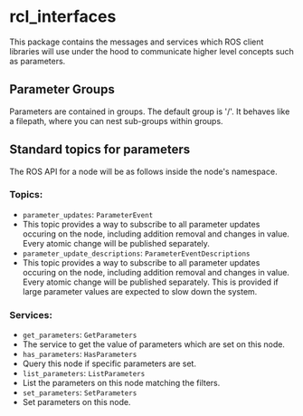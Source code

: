 # rcl_interfaces
This package contains the messages and services which ROS client libraries will use under the hood to
communicate higher level concepts such as parameters.


## Parameter Groups
Parameters are contained in groups.
The default group is '/'.
It behaves like a filepath, where you can nest sub-groups within groups.

## Standard topics for parameters

The ROS API for a node will be as follows inside the node's namespace.

### Topics:
 * `parameter_updates`: `ParameterEvent`
  * This topic provides a way to subscribe to all parameter updates occuring on the node, including addition removal and changes in value. Every atomic change will be published separately.
 * `parameter_update_descriptions`: `ParameterEventDescriptions`
  * This topic provides a way to subscribe to all parameter updates occuring on the node, including addition removal and changes in value.
    Every atomic change will be published separately. This is provided if large parameter values are expected to slow down the system.

### Services:

 * `get_parameters`: `GetParameters`
  * The service to get the value of parameters which are set on this node.
 * `has_parameters`: `HasParameters`
  * Query this node if specific parameters are set.
 * `list_parameters`: `ListParameters`
  * List the parameters on this node matching the filters.
 * `set_parameters`: `SetParameters`
  * Set parameters on this node.
